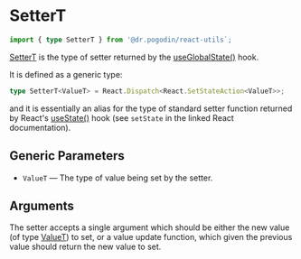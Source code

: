 # SetterT
```ts
import { type SetterT } from '@dr.pogodin/react-utils`;
```
[SetterT] is the type of setter returned by the [useGlobalState()] hook.

It is defined as a generic type:
```ts
type SetterT<ValueT> = React.Dispatch<React.SetStateAction<ValueT>>;
```
and it is essentially an alias for the type of standard setter function returned
by React's [useState()] hook (see `setState` in the linked React documentation).

## Generic Parameters
[ValueT]: #value-type
- `ValueT` <Link id="value-type" /> &mdash; The type of value being set by the setter.

## Arguments
The setter accepts a single argument which should be either the new value 
(of type [ValueT]) to set, or a value update function, which given the previous
value should return the new value to set.

[SetterT]: #
[useGlobalState()]: /docs/api/hooks/useglobalstate
[useState()]: https://react.dev/reference/react/useState

